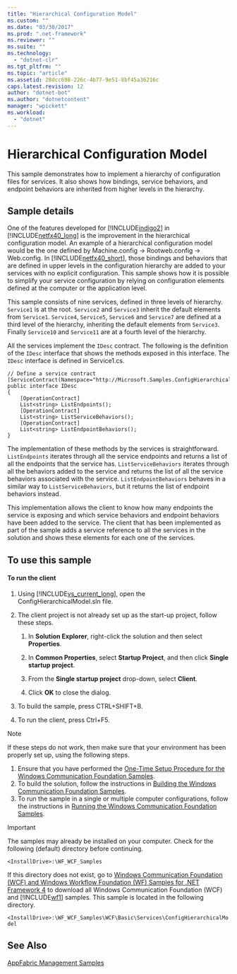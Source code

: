 ```yaml
---
title: "Hierarchical Configuration Model"
ms.custom: ""
ms.date: "03/30/2017"
ms.prod: ".net-framework"
ms.reviewer: ""
ms.suite: ""
ms.technology: 
  - "dotnet-clr"
ms.tgt_pltfrm: ""
ms.topic: "article"
ms.assetid: 28dcc698-226c-4b77-9e51-8bf45a36216c
caps.latest.revision: 12
author: "dotnet-bot"
ms.author: "dotnetcontent"
manager: "wpickett"
ms.workload: 
  - "dotnet"
---
```

# Hierarchical Configuration Model
This sample demonstrates how to implement a hierarchy of configuration files for services. It also shows how bindings, service behaviors, and endpoint behaviors are inherited from higher levels in the hierarchy.  
  
## Sample details  
 One of the features developed for [!INCLUDE[indigo2](../../../../includes/indigo2-md.md)] in [!INCLUDE[netfx40_long](../../../../includes/netfx40-long-md.md)] is the improvement in the hierarchical configuration model. An example of a hierarchical configuration model would be the one defined by Machine.config -> Rootweb.config -> Web.config. In [!INCLUDE[netfx40_short](../../../../includes/netfx40-short-md.md)], those bindings and behaviors that are defined in upper levels in the configuration hierarchy are added to your services with no explicit configuration. This sample shows how it is possible to simplify your service configuration by relying on configuration elements defined at the computer or the application level.  
  
 This sample consists of nine services, defined in three levels of hierarchy. `Service1` is at the root. `Service2` and `Service3` inherit the default elements from `Service1`. `Service4`, `Service5`, `Service6` and `Service7` are defined at a third level of the hierarchy, inheriting the default elements from `Service3`. Finally `Service10` and `Service11` are at a fourth level of the hierarchy.  
  
 All the services implement the `IDesc` contract. The following is the definition of the `IDesc` interface that shows the methods exposed in this interface. The `IDesc` interface is defined in Service1.cs.  
  
```  
// Define a service contract  
[ServiceContract(Namespace="http://Microsoft.Samples.ConfigHierarchicalModel")]  
public interface IDesc  
{  
    [OperationContract]  
    List<string> ListEndpoints();  
    [OperationContract]  
    List<string> ListServiceBehaviors();  
    [OperationContract]  
    List<string> ListEndpointBehaviors();  
}  
```  
  
 The implementation of these methods by the services is straightforward. `ListEndpoints` iterates through all the service endpoints and returns a list of all the endpoints that the service has. `ListServiceBehaviors` iterates through all the behaviors added to the service and returns the list of all the service behaviors associated with the service. `ListEndpointBehaviors` behaves in a similar way to `ListServiceBehaviors`, but it returns the list of endpoint behaviors instead.  
  
 This implementation allows the client to know how many endpoints the service is exposing and which service behaviors and endpoint behaviors have been added to the service. The client that has been implemented as part of the sample adds a service reference to all the services in the solution and shows these elements for each one of the services.  
  
## To use this sample  
  
#### To run the client  
  
1.  Using [!INCLUDE[vs_current_long](../../../../includes/vs-current-long-md.md)], open the ConfigHierarchicalModel.sln file.  
  
2.  The client project is not already set up as the start-up project, follow these steps.  
  
    1.  In **Solution Explorer**, right-click the solution and then select **Properties**.  
  
    2.  In **Common Properties**, select **Startup Project**, and then click **Single startup project**.  
  
    3.  From the **Single startup project** drop-down, select **Client**.  
  
    4.  Click **OK** to close the dialog.  
  
3.  To build the sample, press CTRL+SHIFT+B.  
  
4.  To run the client, press Ctrl+F5.  
  
> [!NOTE]
>  If these steps do not work, then make sure that your environment has been properly set up, using the following steps.  
>   
>  1.  Ensure that you have performed the [One-Time Setup Procedure for the Windows Communication Foundation Samples](../../../../docs/framework/wcf/samples/one-time-setup-procedure-for-the-wcf-samples.md).  
> 2.  To build the solution, follow the instructions in [Building the Windows Communication Foundation Samples](../../../../docs/framework/wcf/samples/building-the-samples.md).  
> 3.  To run the sample in a single or multiple computer configurations, follow the instructions in [Running the Windows Communication Foundation Samples](../../../../docs/framework/wcf/samples/running-the-samples.md).  
  
> [!IMPORTANT]
>  The samples may already be installed on your computer. Check for the following (default) directory before continuing.  
>   
>  `<InstallDrive>:\WF_WCF_Samples`  
>   
>  If this directory does not exist, go to [Windows Communication Foundation (WCF) and Windows Workflow Foundation (WF) Samples for .NET Framework 4](http://go.microsoft.com/fwlink/?LinkId=150780) to download all Windows Communication Foundation (WCF) and [!INCLUDE[wf1](../../../../includes/wf1-md.md)] samples. This sample is located in the following directory.  
>   
>  `<InstallDrive>:\WF_WCF_Samples\WCF\Basic\Services\ConfigHierarchicalModel`  
  
## See Also  
 [AppFabric Management Samples](http://go.microsoft.com/fwlink/?LinkId=193960)
